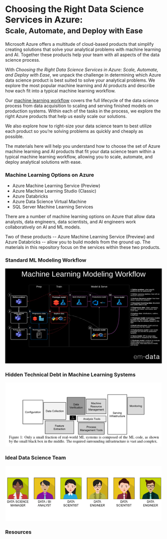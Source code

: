 # Choosing the Right Data Science Services in Azure: <small><br>Scale, Automate, and Deploy with Ease</small>
Microsoft Azure offers a multitude of cloud-based products that simplify creating solutions that solve your analytical problems with machine learning and AI. Together these products help your team with all aspects of the data science process.

With _Choosing the Right Data Science Services in Azure: Scale, Automate, and Deploy with Ease_, we unpack the challenge in determining which Azure data science product is best suited to solve your analytical problems. We explore the most popular machine learning and AI products and describe how each fit into a typical machine learning workflow.

Our <a href="https://www.lucidchart.com/documents/embeddedchart/acf9aa5d-a85f-4786-bf56-e49a88a63bac" target="_blank">machine learning workflow</a>
covers the full lifecycle of the data science process from data acquisition to scaling and serving finished models on production systems. Within each of the tasks in the process, we explore the right Azure products that help us easily scale our solutions.

We also explore how to right-size your data science team to best utilize each product so you’re solving problems as quickly and cheaply as possible.

The materials here will help you understand how to choose the set of Azure machine learning and AI products that fit your data science team within a typical machine learning workflow, allowing you to scale, automate, and deploy analytical solutions with ease.

### Machine Learning Options on Azure

 - Azure Machine Learning Service (Preview)
 - Azure Machine Learning Studio (Classic)
 - Azure Databricks
 - Azure Data Science Virtual Machine
 - SQL Server Machine Learning Services

There are a number of machine learning options on Azure that allow data analysts, data engineers, data scientists, and AI engineers work collaboratively on AI and ML models. 

Two of these products -- Azure Machine Learning Service (Preview) and Azure Databricks -- allow you to build models from the ground up. The materials in this repository focus on the services within these two products.

### Standard ML Modeling Workflow

[![Machine learning workflow](https://raw.githubusercontent.com/emdata-design/azure-data-science/master/assets/Standard%20ML%20Modeling%20Workflow.png)](https://www.lucidchart.com/documents/embeddedchart/acf9aa5d-a85f-4786-bf56-e49a88a63bac)

### Hidden Technical Debt in Machine Learning Systems

![Hidden Technical Debt in Machine Learning Systems](https://raw.githubusercontent.com/emdata-design/azure-data-science/master/assets/Hidden%20Technical%20Debt%20in%20Machine%20Learning%20Systems.png)

### Ideal Data Science Team

![Ideal Data Science Team](https://raw.githubusercontent.com/emdata-design/azure-data-science/master/assets/Ideal%20Data%20Science%20Team.png)

### Resources



